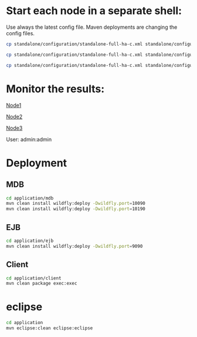 # Start each node in a separate shell:

Use always the latest config file. Maven deployments are changing the config files.

```bash
cp standalone/configuration/standalone-full-ha-c.xml standalone/configuration/standalone-full-ha-1.xml && bin/standalone.sh --server-config=standalone-full-ha-1.xml -Djboss.node.name=node1 

cp standalone/configuration/standalone-full-ha-c.xml standalone/configuration/standalone-full-ha-2.xml && bin/standalone.sh --server-config=standalone-full-ha-2.xml -Djboss.node.name=node2 -Djboss.socket.binding.port-offset=100

cp standalone/configuration/standalone-full-ha-c.xml standalone/configuration/standalone-full-ha-3.xml && bin/standalone.sh --server-config=standalone-full-ha-3.xml -Djboss.node.name=node3 -Djboss.socket.binding.port-offset=200
```

# Monitor the results:

[Node1](http://localhost:9990/console/App.html#activemq-metrics;name=%2524%257Bjboss.node.name%257D)

[Node2](http://localhost:10090/console/App.html#activemq-metrics;name=%2524%257Bjboss.node.name%257D)

[Node3](http://localhost:10190/console/App.html#activemq-metrics;name=%2524%257Bjboss.node.name%257D)

User: admin:admin

# Deployment

## MDB

```bash
cd application/mdb
mvn clean install wildfly:deploy -Dwildfly.port=10090
mvn clean install wildfly:deploy -Dwildfly.port=10190
```

## EJB

```bash
cd application/ejb
mvn clean install wildfly:deploy -Dwildfly.port=9090
```
## Client

```bash
cd application/client
mvn clean package exec:exec
```

# eclipse

```bash
cd application
mvn eclipse:clean eclipse:eclipse
```
